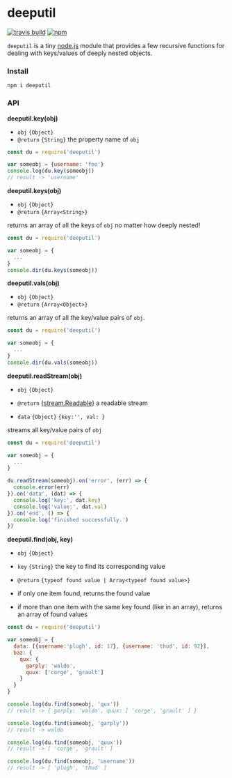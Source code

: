 # deeputil

[![travis build](https://travis-ci.org/manidlou/deeputil.svg?branch=master)](https://travis-ci.org/manidlou/deeputil) [![npm](https://img.shields.io/npm/v/deeputil.svg?maxAge=2592000?style=flat-square)](https://www.npmjs.com/package/deeputil)

`deeputil` is a tiny [node.js](https://nodejs.org) module that provides a few recursive functions for dealing with keys/values of deeply nested objects.

### Install

`npm i deeputil`

### API

**deeputil.key(obj)**

 * `obj` `{Object}`
 * `@return` `{String}` the property name of `obj`

```javascript
const du = require('deeputil')

var someobj = {username: 'foo'}
console.log(du.key(someobj))
// result -> 'username'
```

**deeputil.keys(obj)**

 * `obj` `{Object}`
 * `@return` `{Array<String>}`

returns an array of all the keys of `obj` no matter how deeply nested!

```javascript
const du = require('deeputil')

var someobj = {
  ...
}
console.dir(du.keys(someobj))
```

**deeputil.vals(obj)**

 * `obj` `{Object}`
 * `@return` `{Array<Object>}`

returns an array of all the key/value pairs of `obj`.

```javascript
const du = require('deeputil')

var someobj = {
  ...
}
console.dir(du.vals(someobj))
```

**deeputil.readStream(obj)**

 * `obj` `{Object}`
 * `@return` {[stream.Readable](https://nodejs.org/api/stream.html#stream_class_stream_readable)} a readable stream

  * `data` `{Object}` `{key:'', val: }`

streams all key/value pairs of `obj`

```javascript
const du = require('deeputil')

var someobj = {
  ...
}

du.readStream(someobj).on('error', (err) => {
  console.error(err)
}).on('data', (dat) => {
  console.log('key:', dat.key)
  console.log('value:', dat.val)
}).on('end', () => {
  console.log('finished successfully.')
})
```

**deeputil.find(obj, key)**

 * `obj` `{Object}`
 * `key` `{String}` the key to find its corresponding value
 * `@return` `{typeof found value | Array<typeof found value>}`

  * if only one item found, returns the found value
  * if more than one item with the same key found (like in an array), returns an array of found values

```javascript
const du = require('deeputil')

var someobj = {
  data: [{username:'plugh', id: 17}, {username: 'thud', id: 92}],
  baz: {
    qux: {
      garply: 'waldo',
      quux: ['corge', 'grault']
    }
  }
}

console.log(du.find(someobj, 'qux'))
// result -> { garply: 'waldo', quux: [ 'corge', 'grault' ] }

console.log(du.find(someobj, 'garply'))
// result -> waldo

console.log(du.find(someobj, 'quux'))
// result -> [ 'corge', 'grault' ]

console.log(du.find(someobj, 'username'))
// result -> [ 'plugh', 'thud' ]
```
